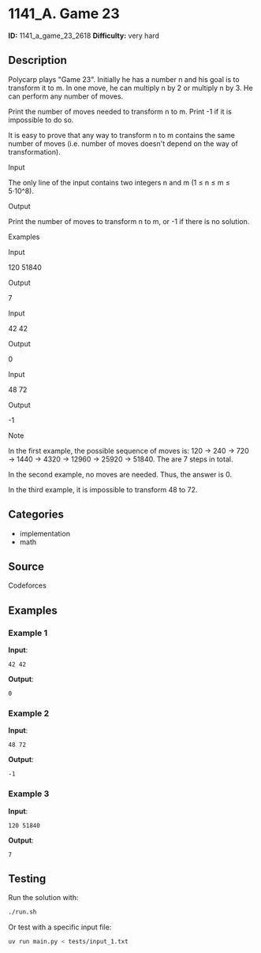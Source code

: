 # 1141_A. Game 23

**ID:** 1141_a_game_23_2618
**Difficulty:** very hard

## Description

Polycarp plays "Game 23". Initially he has a number n and his goal is to transform it to m. In one move, he can multiply n by 2 or multiply n by 3. He can perform any number of moves.

Print the number of moves needed to transform n to m. Print -1 if it is impossible to do so.

It is easy to prove that any way to transform n to m contains the same number of moves (i.e. number of moves doesn't depend on the way of transformation).

Input

The only line of the input contains two integers n and m (1 ≤ n ≤ m ≤ 5⋅10^8).

Output

Print the number of moves to transform n to m, or -1 if there is no solution.

Examples

Input


120 51840


Output


7


Input


42 42


Output


0


Input


48 72


Output


-1

Note

In the first example, the possible sequence of moves is: 120 → 240 → 720 → 1440 → 4320 → 12960 → 25920 → 51840. The are 7 steps in total.

In the second example, no moves are needed. Thus, the answer is 0.

In the third example, it is impossible to transform 48 to 72.

## Categories

- implementation
- math

## Source

Codeforces

## Examples

### Example 1

**Input**:
```
42 42
```

**Output**:
```
0
```

### Example 2

**Input**:
```
48 72
```

**Output**:
```
-1
```

### Example 3

**Input**:
```
120 51840
```

**Output**:
```
7
```


## Testing

Run the solution with:

```bash
./run.sh
```

Or test with a specific input file:

```bash
uv run main.py < tests/input_1.txt
```
